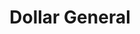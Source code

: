 ---
title: "Dollar General"
url: /asheville/dollar-general-dix-creek-chapel-road/
shop: variety store
---